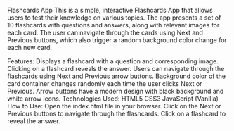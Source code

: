 Flashcards App
This is a simple, interactive Flashcards App that allows users to test their knowledge on various topics. The app presents a set of 10 flashcards with questions and answers, along with relevant images for each card. The user can navigate through the cards using Next and Previous buttons, which also trigger a random background color change for each new card.

Features:
Displays a flashcard with a question and corresponding image.
Clicking on a flashcard reveals the answer.
Users can navigate through the flashcards using Next and Previous arrow buttons.
Background color of the card container changes randomly each time the user clicks Next or Previous.
Arrow buttons have a modern design with black background and white arrow icons.
Technologies Used:
HTML5
CSS3
JavaScript (Vanilla)
How to Use:
Open the index.html file in your browser.
Click on the Next or Previous buttons to navigate through the flashcards.
Click on a flashcard to reveal the answer.
